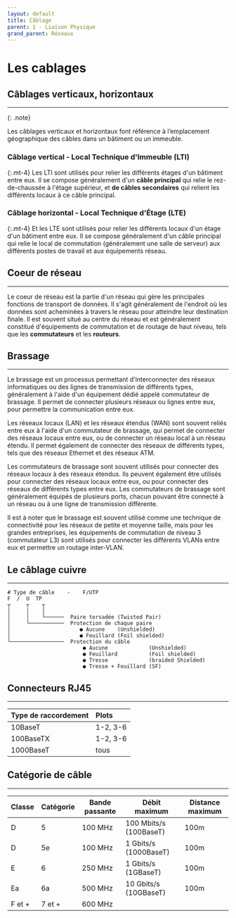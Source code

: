 ```yaml
---
layout: default
title: Câblage
parent: 1 - Liaison Physique
grand_parent: Réseaux
---
```


# Les cablages

## Câblages verticaux, horizontaux

---

{: .note}

Les câblages verticaux et horizontaux font référence à l’emplacement géographique des câbles dans un bâtiment ou un immeuble.

### Câblage vertical - Local Technique d'Immeuble (LTI)

{:.mt-4}
Les LTI sont utilisés pour relier les différents étages d'un bâtiment entre eux. Il se compose généralement d'un **câble principal** qui relie le rez-de-chaussée à l'étage supérieur, et **de câbles secondaires** qui relient les différents locaux à ce câble principal.

### Câblage horizontal - Local Technique d'Étage (LTE)

{:.mt-4}
Et les LTE sont utilisés pour relier les différents locaux d'un étage d'un bâtiment entre eux. Il se compose généralement d'un câble principal qui relie le local de commutation (généralement une salle de serveur) aux différents postes de travail et aux équipements réseau.

## Coeur de réseau

---

Le coeur de réseau est la partie d'un réseau qui gère les principales fonctions de transport de données. Il s'agit généralement de l'endroit où les données sont acheminées à travers le réseau pour atteindre leur destination finale. Il est souvent situé au centre du réseau et est généralement constitué d'équipements de commutation et de routage de haut niveau, tels que les **commutateurs** et les **routeurs**.

## Brassage

---

Le brassage est un processus permettant d'interconnecter des réseaux informatiques ou des lignes de transmission de différents types, généralement à l'aide d'un équipement dédié appelé commutateur de brassage. Il permet de connecter plusieurs réseaux ou lignes entre eux, pour permettre la communication entre eux.

Les réseaux locaux (LAN) et les réseaux étendus (WAN) sont souvent reliés entre eux à l'aide d'un commutateur de brassage, qui permet de connecter des réseaux locaux entre eux, ou de connecter un réseau local à un réseau étendu. Il permet également de connecter des réseaux de différents types, tels que des réseaux Ethernet et des réseaux ATM.

Les commutateurs de brassage sont souvent utilisés pour connecter des réseaux locaux à des réseaux étendus. Ils peuvent également être utilisés pour connecter des réseaux locaux entre eux, ou pour connecter des réseaux de différents types entre eux. Les commutateurs de brassage sont généralement équipés de plusieurs ports, chacun pouvant être connecté à un réseau ou à une ligne de transmission différente.

Il est à noter que le brassage est souvent utilisé comme une technique de connectivité pour les réseaux de petite et moyenne taille, mais pour les grandes entreprises, les équipements de commutation de niveau 3 (commutateur L3) sont utilisés pour connecter les différents VLANs entre eux et permettre un routage inter-VLAN.

## Le câblage cuivre

---

```plaintext
# Type de câble    -    F/UTP
F  /  U  TP
┬     ┬    ┬
│     │    │
│     │    └──────  Paire torsadée (Twisted Pair)
│     └───────────  Protection de chaque paire
│                      ● Aucune    (Unshielded)
│                      ● Feuillard (Foil shielded)
└─────────────────  Protection du câble
                        ● Aucune             (Unshielded)
                        ● Feuillard          (Foil shielded)
                        ● Tresse             (braided Shielded)
                        ● Tresse + Feuillard (SF)
```

## Connecteurs RJ45

---

| Type de raccordement | Plots    |
| :------------------- | :------- |
| 10BaseT              | 1-2, 3-6 |
| 100BaseTX            | 1-2, 3-6 |
| 1000BaseT            | tous     |

## Catégorie de câble

---

| Classe | Catégorie | Bande passante | Débit maximum          | Distance maximum |
| ------ | --------- | -------------- | ---------------------- | ---------------- |
| D      | 5         | 100 MHz        | 100 Mbits/s (100BaseT) | 100m             |
| D      | 5e        | 100 MHz        | 1 Gbits/s (1000BaseT)  | 100m             |
| E      | 6         | 250 MHz        | 1 Gbits/s (1GBaseT)    | 100m             |
| Ea     | 6a        | 500 MHz        | 10 Gbits/s (10GBaseT)  | 100m             |
| F et + | 7 et +    | 600 MHz        |                        |                  |
